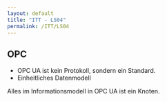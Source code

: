 ```yaml
---
layout: default
title: "ITT - LS04"
permalink: /ITT/LS04
---
```


## OPC

- OPC UA ist kein Protokoll, sondern ein Standard.
- Einheitliches Datenmodell

Alles im Informationsmodell in OPC UA ist ein Knoten.


